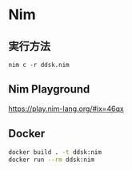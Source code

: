 # Nim

## 実行方法

`nim c -r ddsk.nim`

## Nim Playground

https://play.nim-lang.org/#ix=46qx

## Docker

```sh
docker build . -t ddsk:nim
docker run --rm ddsk:nim
```
